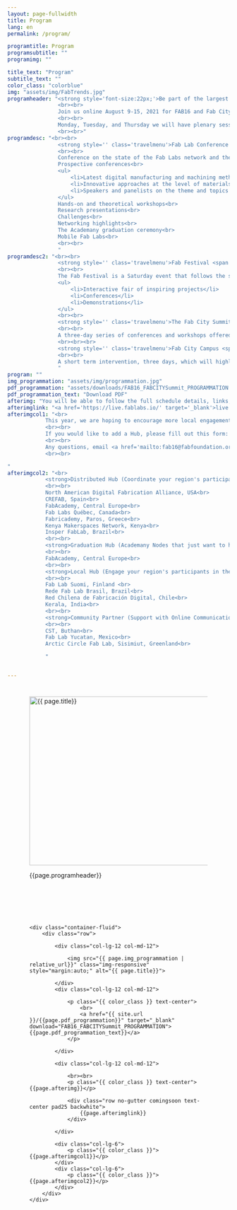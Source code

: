```yaml
---
layout: page-fullwidth
title: Program
lang: en
permalink: /program/

programtitle: Program
programsubtitle: ""
programimg: ""

title_text: "Program"
subtitle_text: ""
color_class: "colorblue"
img: "assets/img/FabTrends.jpg"
programheader: "<strong style='font-size:22px;'>Be part of the largest conference on digital fabrication in the world.</strong>
                <br><br>
                Join us online August 9-15, 2021 for FAB16 and Fab City Summit, the annual meeting of the international Fab Lab network, a hybrid and distributed event! Join world-class panelists, members of the Fab Lab community, makers from all over the world and professionals from multiple fields. Attend world-class panels, demos, workshops, discussions and lab presentations from representatives from all over the globe!
                <br><br>
                Monday, Tuesday, and Thursday we will have plenary sessions followed by workshops, opportunities to meet with our sponsors, and Academany (Fab Academy and Fabricademy) graduation. Wednesday, we will have a full day of TV broadcasting from Labs around the world, showcasing their local talent, curating local panels, and more. The Fab City Summit will then run from Friday to Sunday, with the launch of the Fab City Campus in Montréal taking place on August 13 and 14, and will host the Fab Fest on August 14.
                <br><br>"
programdesc: "<br><br>
                <strong style='' class='travelmenu'>Fab Lab Conference <span class='line hidden'>from 9 to 12 August</span></strong>
                <br><br>
                Conference on the state of the Fab Labs network and the impacts of the Fab Labs movement.<br>
                Prospective conferences<br>
                <ul>
                    <li>Latest digital manufacturing and machining methods</li>
                    <li>Innovative approaches at the level of materials and matter</li>
                    <li>Speakers and panelists on the theme and topics of the FAB16</li>
                </ul>
                Hands-on and theoretical workshops<br>
                Research presentations<br>
                Challenges<br>
                Networking highlights<br>
                The Academany graduation ceremony<br>
                Mobile Fab Labs<br>
                <br><br>
                "
programdesc2: "<br><br>
                <strong style='' class='travelmenu'>Fab Festival <span class='line hidden'>- August 14th</span></strong>
                <br><br>
                The Fab Festival is a Saturday event that follows the structure of the main event, but with activities, adapted for the general public and children, offered by Fab Labs around the country.<br>
                <ul>
                    <li>Interactive fair of inspiring projects</li>
                    <li>Conferences</li>
                    <li>Demonstrations</li>
                </ul>
                <br><br>
                <strong style='' class='travelmenu'>The Fab City Summit <span class='line hidden'>from August 13 to August 15</span></strong>
                <br><br>
                A three-day series of conferences and workshops offered by world and local luminaries that highlight the global issues facing cities and territories and the concrete initiatives surrounding the growth of Fab Cities.
                <br><br><br>
                <strong style='' class='travelmenu'>Fab City Campus <span class='line hidden'>from August 12 to August 19</span></strong>
                <br><br>
                A short term intervention, three days, which will highlight local and international experiences and Fab City prototypes. It will include exhibits, tours of local Fab Labs and fabricating workshops.<br>
                "
program: ""
img_programmation: "assets/img/programmation.jpg"
pdf_programmation: "assets/downloads/FAB16_FABCITYSummit_PROGRAMMATION.pdf"
pdf_programmation_text: "Download PDF"
afterimg: "You will be able to follow the full schedule details, links, tutors, registration and much more, by registering on our online platform here :"
afterimglink: "<a href='https://live.fablabs.io/' target='_blank'>live.fablabs.io</a>"
afterimgcol1: "<br>
            This year, we are hoping to encourage more local engagement during FAB16 with the FAB16 Hubs! Below is a list of the participating FAB16 Hubs. If there will be local programming at one of the Hubs and they have shared that with us, you will find it by clicking on their name. We ask everyone to keep safety above all else and be mindful of the COVID-19 restrictions in their location.
            <br><br>
            If you would like to add a Hub, please fill out this form: <a href='https://forms.gle/1EL7J7vTh3VFDgeUA' target='_blank'>https://forms.gle/1EL7J7vTh3VFDgeUA</a>
            <br><br>
            Any questions, email <a href='mailto:fab16@fabfoundation.org' target='_blank'>fab16@fabfoundation.org</a>
            <br><br>

"
afterimgcol2: "<br>
            <strong>Distributed Hub (Coordinate your region's participation in local and/or global workshops, help coordinate materials for workshops, propose hands-on and/or theoretical workshops globally streamed, and/or participate in FABTV day)</strong>
            <br><br>
            North American Digital Fabrication Alliance, USA<br>
            CREFAB, Spain<br>
            FabAcademy, Central Europe<br>
            Fab Labs Québec, Canada<br>
            Fabricademy, Paros, Greece<br>
            Kenya Makerspaces Network, Kenya<br>
            Insper FabLab, Brazil<br>
            <br><br>
            <strong>Graduation Hub (Academany Nodes that just want to host a Graduation gathering locally)</strong>
            <br><br>
            FabAcademy, Central Europe<br>
            <br><br>
            <strong>Local Hub (Engage your region's participants in the conference, and Coordinate and produce content for local workshops, in your local language and time)</strong>
            <br><br>
            Fab Lab Suomi, Finland <br>
            Rede Fab Lab Brasil, Brazil<br>
            Red Chilena de Fabricación Digital, Chile<br>
            Kerala, India<br>
            <br><br>
            <strong>Community Partner (Support with Online Communication and getting the word out)</strong>
            <br><br>
            CST, Buthan<br>
            Fab Lab Yucatan, Mexico<br>
            Arctic Circle Fab Lab, Sisimiut, Greenland<br>

            "


---
```

<section class="no-padding" id="" style="padding: 25px 50px 50px 50px;">
    <div class="container-fluid">
        <div class="row">
            <div class="col-lg-6">
                <img src="{{ page.img | relative_url}}" class="img-responsive" alt="{{ page.title}}" width="960" height="382">
            </div>
            <div class="col-lg-6">
                <p class="{{ color_class }}">{{page.programheader}}</p>
            </div>
        </div>
    </div>
</section>

<section class="no-padding" id="" style="padding: 25px 50px 50px 50px;">

    <div class="container-fluid">
        <div class="row">
            
            <div class="col-lg-12 col-md-12">

                <img src="{{ page.img_programmation | relative_url}}" class="img-responsive" style="margin:auto;" alt="{{ page.title}}">
            
            </div>
            <div class="col-lg-12 col-md-12">
                
                <p class="{{ color_class }} text-center">
                    <br>
                    <a href="{{ site.url }}/{{page.pdf_programmation}}" target="_blank" download="FAB16_FABCITYSummit_PROGRAMMATION">{{page.pdf_programmation_text}}</a>
                </p>

            </div>
            
            <div class="col-lg-12 col-md-12">

                <br><br>
                <p class="{{ color_class }} text-center">{{page.afterimg}}</p>

                <div class="row no-gutter comingsoon text-center pad25 backwhite">
                    {{page.afterimglink}}
                </div>

            </div>

            <div class="col-lg-6">
                <p class="{{ color_class }}">{{page.afterimgcol1}}</p>
            </div>
            <div class="col-lg-6">
                <p class="{{ color_class }}">{{page.afterimgcol2}}</p>
            </div>
        </div>
    </div>

</section>


